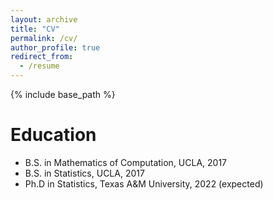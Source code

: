 ```yaml
---
layout: archive
title: "CV"
permalink: /cv/
author_profile: true
redirect_from:
  - /resume
---
```


{% include base_path %}

Education
======
* B.S. in Mathematics of Computation, UCLA, 2017
* B.S. in Statistics, UCLA, 2017
* Ph.D in Statistics, Texas A&M University, 2022 (expected)
  
